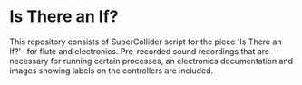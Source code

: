 # Is There an If?
This repository consists of SuperCollider script for the piece 'Is There an If?'- for flute and electronics. 
Pre-recorded sound recordings that are necessary for running certain processes, an electronics documentation and images showing labels on the controllers are included. 
